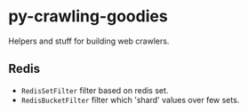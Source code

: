 # py-crawling-goodies

Helpers and stuff for building web crawlers.


## Redis

- `RedisSetFilter` filter based on redis set.
- `RedisBucketFilter` filter which 'shard' values over few sets.
